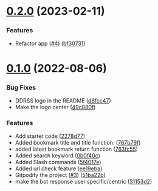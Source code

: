 # [0.2.0](https://github.com/Pradumnasaraf/DDRSS/compare/v0.1.0...v0.2.0) (2023-02-11)


### Features

* Refactor app ([#4](https://github.com/Pradumnasaraf/DDRSS/issues/4)) ([bf30731](https://github.com/Pradumnasaraf/DDRSS/commit/bf30731e6c0d615e34f02c046524d0b1bea14ce5))



# [0.1.0](https://github.com/Pradumnasaraf/DDRSS/compare/2278d77ab306367b345e20085cc16f375a9aeeb1...v0.1.0) (2022-08-06)


### Bug Fixes

* DDRSS logo in the README ([d8fcc47](https://github.com/Pradumnasaraf/DDRSS/commit/d8fcc472532d51121a98d9e84cf13ad0252c4461))
* Make the logo center ([49c880f](https://github.com/Pradumnasaraf/DDRSS/commit/49c880fb2e3d558d7d905767e7f7e19ec70020a2))


### Features

* Add starter code ([2278d77](https://github.com/Pradumnasaraf/DDRSS/commit/2278d77ab306367b345e20085cc16f375a9aeeb1))
* Added bookmark title and title function. ([767b79f](https://github.com/Pradumnasaraf/DDRSS/commit/767b79f168e495d27368f387fb903992d805d252))
* added latest bookmark return function ([763fc55](https://github.com/Pradumnasaraf/DDRSS/commit/763fc55888f87010d48391136d8460d4abfa2f11))
* Added search keyword ([0b0f40c](https://github.com/Pradumnasaraf/DDRSS/commit/0b0f40c7ecfb782bf3be2f0f07959974ba161460))
* Added Slash commands ([5f4017e](https://github.com/Pradumnasaraf/DDRSS/commit/5f4017e0387b2fd75b2f8b9da9065c52887dff95))
* Added url check feature ([ee19eba](https://github.com/Pradumnasaraf/DDRSS/commit/ee19ebab008eb4fb145054f11e83fed767ea1d55))
* Gitpodify the project ([#3](https://github.com/Pradumnasaraf/DDRSS/issues/3)) ([51ba22b](https://github.com/Pradumnasaraf/DDRSS/commit/51ba22bb9025bbb7c91e2c4b30931787264558be))
* make the bot response user specific/centric ([31153d2](https://github.com/Pradumnasaraf/DDRSS/commit/31153d250ca21aab27940dbf77a513edcbd6549a))


